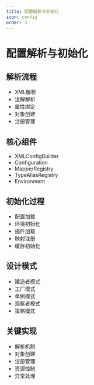 ```yaml
---
title: 配置解析与初始化
icon: config
order: 3
---
```


# 配置解析与初始化

## 解析流程
- XML解析
- 注解解析
- 属性绑定
- 对象创建
- 注册管理

## 核心组件
- XMLConfigBuilder
- Configuration
- MapperRegistry
- TypeAliasRegistry
- Environment

## 初始化过程
- 配置加载
- 环境初始化
- 插件加载
- 映射注册
- 缓存初始化

## 设计模式
- 建造者模式
- 工厂模式
- 单例模式
- 观察者模式
- 策略模式

## 关键实现
- 解析机制
- 对象创建
- 注册管理
- 资源控制
- 异常处理
